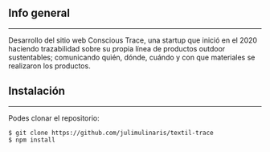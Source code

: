 ## Info general
***
Desarrollo del sitio web Conscious Trace, una startup que inició en el 2020 haciendo trazabilidad sobre su propia línea de productos outdoor sustentables; comunicando quién, dónde, cuándo y con que materiales se realizaron los productos.


## Instalación
***
Podes clonar el repositorio: 
```
$ git clone https://github.com/julimulinaris/textil-trace
$ npm install
```

